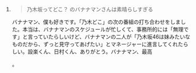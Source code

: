 1. > 乃木坂ってどこ？ のバナナマンさんは素晴らしすぎる

   バナナマン、僕も好きです。「乃木どこ」の次の番組の打ち合わせをしました。本当は、バナナマンのスケジュールが忙しくて、事務所的には「無理です」と言っていたらしいけど、バナナマンの二人が「乃木坂46は妹みたいなものだから、ずっと見守ってあげたい」とマネージャーに進言してくれたらしい。設楽くん、日村くん、ありがとう。バナナマン、最高

   。

   

   

   